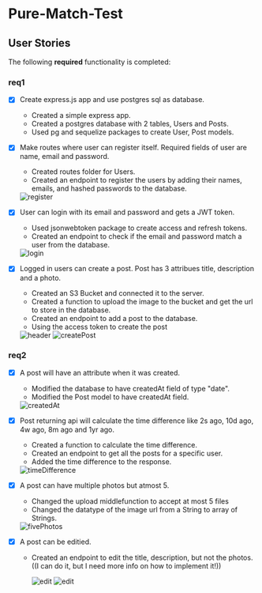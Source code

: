 # Pure-Match-Test

## User Stories

The following **required** functionality is completed:

### req1

- [x] Create express.js app and use postgres sql as database.
  - Created a simple express app.
  - Created a postgres database with 2 tables, Users and Posts.
  - Used pg and sequelize packages to create User, Post models.
- [x] Make routes where user can register itself. Required fields of user are name, email and password.

  - Created routes folder for Users.
  - Created an endpoint to register the users by adding their names, emails, and hashed passwords to the database.

   <img src='https://github.com/samo7a/Pure-Match-Test/blob/req1/readmeImages/register.png' title='register' width='' alt='register' />

- [x] User can login with its email and password and gets a JWT token.

  - Used jsonwebtoken package to create access and refresh tokens.
  - Created an endpoint to check if the email and password match a user from the database.

   <img src='https://github.com/samo7a/Pure-Match-Test/blob/req1/readmeImages/login.png' title='login' width='' alt='login' />

- [x] Logged in users can create a post. Post has 3 attribues title, description and a photo.

  - Created an S3 Bucket and connected it to the server.
  - Created a function to upload the image to the bucket and get the url to store in the database.
  - Created an endpoint to add a post to the database.
  - Using the access token to create the post

   <img src='https://github.com/samo7a/Pure-Match-Test/blob/req1/readmeImages/createPostHeader.png' title='header' width='' alt='header' />

  <img src='https://github.com/samo7a/Pure-Match-Test/blob/req1/readmeImages/createPost.png' title='createPost' width='' alt='createPost' />

### req2

- [x] A post will have an attribute when it was created.

  - Modified the database to have createdAt field of type "date".
  - Modified the Post model to have createdAt field.

  <img src='https://github.com/samo7a/Pure-Match-Test/blob/req1/readmeImages/createdAt.png' title='createdAt' width='' alt='createdAt' />

- [x] Post returning api will calculate the time difference like 2s ago, 10d ago, 4w ago, 8m ago and 1yr ago.

  - Created a function to calculate the time difference.
  - Created an endpoint to get all the posts for a specific user.
  - Added the time difference to the response.

   <img src='https://github.com/samo7a/Pure-Match-Test/blob/req1/readmeImages/getPostWithTime.png' title='timeDifference' width='' alt='timeDifference' />

- [x] A post can have multiple photos but atmost 5.

  - Changed the upload middlefunction to accept at most 5 files
  - Changed the datatype of the image url from a String to array of Strings.

   <img src='https://github.com/samo7a/Pure-Match-Test/blob/req1/readmeImages/fivePhotos.png' title='fivePhotos' width='' alt='fivePhotos' />

- [x] A post can be editied.

  - Created an endpoint to edit the title, description, but not the photos. ((I can do it, but I need more info on how to implement it!))

    <img src='https://github.com/samo7a/Pure-Match-Test/blob/req1/readmeImages/editPost1.png' title='edit' width='' alt='edit' />

    <img src='https://github.com/samo7a/Pure-Match-Test/blob/req1/readmeImages/editPost2.png' title='edit' width='' alt='edit' />
